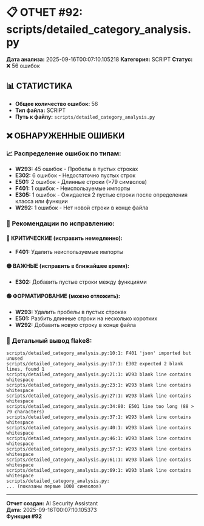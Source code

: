 # 📋 ОТЧЕТ #92: scripts/detailed_category_analysis.py

**Дата анализа:** 2025-09-16T00:07:10.105218
**Категория:** SCRIPT
**Статус:** ❌ 56 ошибок

## 📊 СТАТИСТИКА

- **Общее количество ошибок:** 56
- **Тип файла:** SCRIPT
- **Путь к файлу:** `scripts/detailed_category_analysis.py`

## ❌ ОБНАРУЖЕННЫЕ ОШИБКИ

### 📈 Распределение ошибок по типам:

- **W293:** 45 ошибок - Пробелы в пустых строках
- **E302:** 6 ошибок - Недостаточно пустых строк
- **E501:** 2 ошибок - Длинные строки (>79 символов)
- **F401:** 1 ошибок - Неиспользуемые импорты
- **E305:** 1 ошибок - Ожидается 2 пустые строки после определения класса или функции
- **W292:** 1 ошибок - Нет новой строки в конце файла

### 🎯 Рекомендации по исправлению:

#### 🔴 КРИТИЧЕСКИЕ (исправить немедленно):
- **F401:** Удалить неиспользуемые импорты

#### 🟡 ВАЖНЫЕ (исправить в ближайшее время):
- **E302:** Добавить пустые строки между функциями

#### 🟢 ФОРМАТИРОВАНИЕ (можно отложить):
- **W293:** Удалить пробелы в пустых строках
- **E501:** Разбить длинные строки на несколько коротких
- **W292:** Добавить новую строку в конце файла

### 📝 Детальный вывод flake8:

```
scripts/detailed_category_analysis.py:10:1: F401 'json' imported but unused
scripts/detailed_category_analysis.py:17:1: E302 expected 2 blank lines, found 1
scripts/detailed_category_analysis.py:21:1: W293 blank line contains whitespace
scripts/detailed_category_analysis.py:23:1: W293 blank line contains whitespace
scripts/detailed_category_analysis.py:27:1: W293 blank line contains whitespace
scripts/detailed_category_analysis.py:34:80: E501 line too long (88 > 79 characters)
scripts/detailed_category_analysis.py:37:1: W293 blank line contains whitespace
scripts/detailed_category_analysis.py:40:1: W293 blank line contains whitespace
scripts/detailed_category_analysis.py:46:1: W293 blank line contains whitespace
scripts/detailed_category_analysis.py:57:1: W293 blank line contains whitespace
scripts/detailed_category_analysis.py:61:1: W293 blank line contains whitespace
scripts/detailed_category_analysis.py:69:1: W293 blank line contains whitespace
scripts/detailed_category_analysis.py:
... (показаны первые 1000 символов)
```

---
**Отчет создан:** AI Security Assistant  
**Дата:** 2025-09-16T00:07:10.105373  
**Функция #92**
